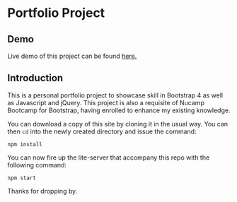 <h1>Portfolio Project</h1>

<h2>Demo</h2>
<p>Live demo of this project can be found <a target="_blank" href="https://www.jbernadas.com">here.</a></p>

<h2>Introduction</h2>
<p>This is a personal portfolio project to showcase skill in Bootstrap 4 as well as Javascript and jQuery. This project is also a requisite of Nucamp Bootcamp for Bootstrap, having enrolled to enhance my existing knowledge.</p>

<p>You can download a copy of this site by cloning it in the usual way. You can then <code>cd</code> into the newly created directory and issue the command:</p>

<code>npm install</code>

<p>You can now fire up the lite-server that accompany this repo with the following command:</p>

<code>npm start</code>

<p>Thanks for dropping by.</p>
